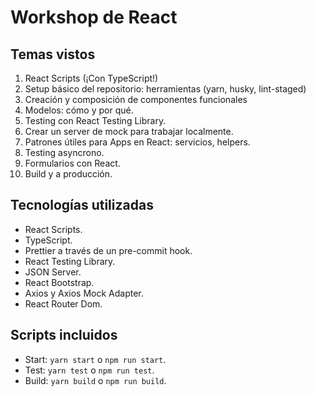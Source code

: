 # Workshop de React

## Temas vistos

1. React Scripts (¡Con TypeScript!)
2. Setup básico del repositorio: herramientas (yarn, husky, lint-staged)
3. Creación y composición de componentes funcionales
4. Modelos: cómo y por qué.
5. Testing con React Testing Library.
6. Crear un server de mock para trabajar localmente.
7. Patrones útiles para Apps en React: servicios, helpers.
8. Testing asyncrono.
9. Formularios con React.
10. Build y a producción.

## Tecnologías utilizadas

- React Scripts.
- TypeScript.
- Prettier a través de un pre-commit hook.
- React Testing Library.
- JSON Server.
- React Bootstrap.
- Axios y Axios Mock Adapter.
- React Router Dom.

## Scripts incluidos

- Start: `yarn start` o `npm run start`.
- Test: `yarn test` o `npm run test`.
- Build: `yarn build` o `npm run build`.

